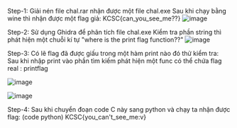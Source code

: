 Step-1:
Giải nén file chal.rar nhận được một file chal.exe
Sau khi chạy bằng wine thì nhận được một flag giả:
KCSC{can_you_see_me??}
![image](https://github.com/user-attachments/assets/0f759935-fc5e-4d3d-9a35-481e26cf33d4)

Step-2:
Sử dụng Ghidra để phân tích file chal.exe
Kiểm tra phần string thì phát hiện một chuỗi kí tự "where is the print flag function??"
![image](https://github.com/user-attachments/assets/74f55436-20db-478d-9d6d-bdba9e0b76fe)


Step-3:
Có lẽ flag đã được giấu trong một hàm print nào đó thử kiểm tra:
Sau khi nhập print vào phần tìm kiếm phát hiện một func có thể chứa flag real : printflag

![image](https://github.com/user-attachments/assets/c04c4c59-2e74-42b1-9197-1562972fa907)

![image](https://github.com/user-attachments/assets/d426f97e-48e6-4d5a-8708-a4af57cdd054)


Step-4:
Sau khi chuyển đoạn code C này sang python và chạy ta nhận được flag:
(code python)
KCSC{you_can't_see_me:v}

